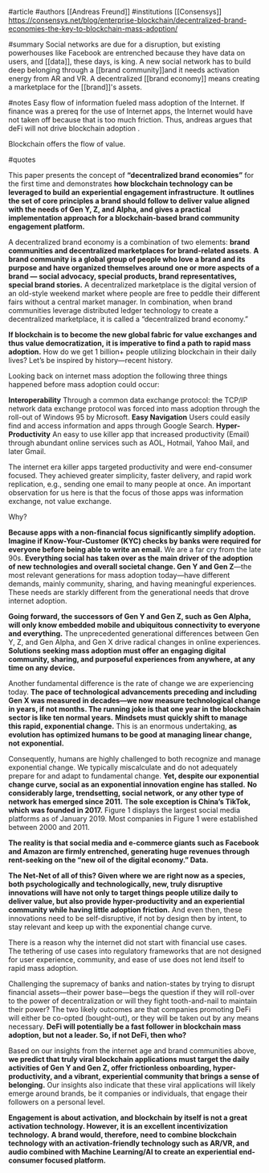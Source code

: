 #article 
#authors [[Andreas Freund]]
#institutions [[Consensys]]
https://consensys.net/blog/enterprise-blockchain/decentralized-brand-economies-the-key-to-blockchain-mass-adoption/

#summary
Social networks are due for a disruption, but existing powerhouses like Facebook are entrenched because they have data on users, and [[data]], these days, is king. A new social network has to build deep belonging through a [[brand community]]and it needs activation energy from AR and VR. A decentralized [[brand economy]] means creating a marketplace for the [[brand]]'s assets. 

#notes 
Easy flow of information fueled mass adoption of the Internet. If finance was a prereq for the use of Internet apps, the Internet would have not taken off because that is too much friction. Thus, andreas argues that deFi will not drive blockchain adoption . 

Blockchain offers the flow of value. 



#quotes 

This paper presents the concept of **“decentralized brand economies”** for the first time and demonstrates **how blockchain technology can be leveraged to build an experiential engagement infrastructure**. **It outlines the set of core principles a brand should follow to deliver value aligned with the needs of Gen Y, Z, and Alpha, and gives a practical implementation approach for a blockchain-based brand community engagement platform.**

A decentralized brand economy is a combination of two elements: **brand communities and decentralized marketplaces for brand-related assets**. **A brand community is a global group of people who love a brand and its purpose and have organized themselves around one or more aspects of a brand — social advocacy, special products, brand representatives, special brand stories.** A decentralized marketplace is the digital version of an old-style weekend market where people are free to peddle their different fairs without a central market manager. In combination, when brand communities leverage distributed ledger technology to create a decentralized marketplace, it is called a “decentralized brand economy.”

**If blockchain is to become the new global fabric for value exchanges and thus value democratization,** **it is imperative to find a path to rapid mass adoption.** How do we get 1 billion+ people utilizing blockchain in their daily lives?  Let’s be inspired by history—recent history.

Looking back on internet mass adoption the following three things happened before mass adoption could occur:

**Interoperability**
Through a common data exchange protocol: the TCP/IP network data exchange protocol was forced into mass adoption through the roll-out of Windows 95 by Microsoft.
**Easy Navigation**
Users could easily find and access information and apps through Google Search.
**Hyper-Productivity**
An easy to use killer app that increased productivity (Email) through abundant online services such as AOL, Hotmail, Yahoo Mail, and later Gmail.

The internet era killer apps targeted productivity and were end-consumer focused. They achieved greater simplicity, faster delivery, and rapid work replication, e.g., sending one email to many people at once. An important observation for us here is that the focus of those apps was information exchange, not value exchange.

Why? 

**Because apps with a non-financial focus significantly simplify adoption. Imagine if Know-Your-Customer (KYC) checks by banks were required for everyone before being able to write an email.**
We are a far cry from the late 90s.  **Everything social has taken over as the main driver of the adoption of new technologies and overall societal change. Gen Y and Gen Z**—the most relevant generations for mass adoption today—have different demands, mainly community, sharing, and having meaningful experiences. These needs are starkly different from the generational needs that drove internet adoption.

**Going forward, the successors of Gen Y and Gen Z, such as Gen Alpha, will only know embedded mobile and ubiquitous connectivity to everyone and everything.** The unprecedented generational differences between Gen Y, Z, and Gen Alpha, and Gen X drive radical changes in online experiences. **Solutions seeking mass adoption must offer an engaging digital community, sharing, and purposeful experiences from anywhere, at any time on any device.**

Another fundamental difference is the rate of change we are experiencing today. **The pace of technological advancements preceding and including Gen X was measured in decades—we now measure technological change in years, if not months. The running joke is that one year in the blockchain sector is like ten normal years.** **Mindsets must quickly shift to manage this rapid, exponential change.** This is an enormous undertaking, **as evolution has optimized humans to be good at managing linear change, not exponential.** 

Consequently, humans are highly challenged to both recognize and manage exponential change. We typically miscalculate and do not adequately prepare for and adapt to fundamental change. **Yet, despite our exponential change curve, social as an exponential innovation engine has stalled.** **No considerably large, trendsetting, social network, or any other type of network has emerged since 2011.** T**he sole exception is China’s TikTok, which was founded in 2017.** Figure 1 displays the largest social media platforms as of January 2019.  Most companies in Figure 1 were established between 2000 and 2011. 

**The reality is that social media and e-commerce giants such as Facebook and Amazon are firmly entrenched, generating huge revenues through rent-seeking on the “new oil of the digital economy.” Data.** 

**The Net-Net of all of this? Given where we are right now as a species, both psychologically and technologically, new, truly disruptive innovations will have not only to target things people utilize daily to deliver value, but also provide hyper-productivity and an experiential community while having little adoption friction.** And even then, these innovations need to be self-disruptive, if not by design then by intent, to stay relevant and keep up with the exponential change curve.

There is a reason why the internet did not start with financial use cases. The tethering of use cases into regulatory frameworks that are not designed for user experience, community, and ease of use does not lend itself to rapid mass adoption.

Challenging the supremacy of banks and nation-states by trying to disrupt financial assets—their power base—begs the question if they will roll-over to the power of decentralization or will they fight tooth-and-nail to maintain their power? The two likely outcomes are that companies promoting DeFi will either be co-opted (bought-out), or they will be taken out by any means necessary.
**DeFi will potentially be a fast follower in blockchain mass adoption, but not a leader. So, if not DeFi, then who?**

Based on our insights from the internet age and brand communities above, **we predict that truly viral blockchain applications must target the daily activities of Gen Y and Gen Z, offer frictionless onboarding, hyper-productivity, and a vibrant, experiential community that brings a sense of belonging.** Our insights also indicate that these viral applications will likely emerge around brands, be it companies or individuals, that engage their followers on a personal level.

**Engagement is about activation, and blockchain by itself is not a great activation technology. However, it is an excellent incentivization technology.** **A brand would, therefore, need to combine blockchain technology with an activation-friendly technology such as AR/VR, and audio combined with Machine Learning/AI to create an experiential end-consumer focused platform.** 